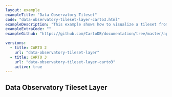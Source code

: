 ```yaml
---
layout: example
exampleTitle: "Data Observatory Tileset"
code: "data-observatory-tileset-layer-carto3.html"
exampleDescription: "This example shows how to visualize a tileset from our public repository of Data Observatory tilesets. Learn more and access the full list of available tilesets [here](/data-observatory/example-tilesets/)."
exampleExtraCode: ""
exampleGithub: "https://github.com/CartoDB/documentation/tree/master/app/content/google-maps/examples/basic-examples/data-observatory-tileset-layer-carto3.html"

versions:
  - title: CARTO 2
    url: "data-observatory-tileset-layer"
  - title: CARTO 3
    url: "data-observatory-tileset-layer-carto3"
    active: true
---
```

## Data Observatory Tileset Layer